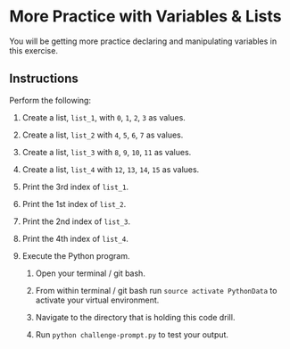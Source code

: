# More Practice with Variables & Lists

You will be getting more practice declaring and manipulating variables in this exercise.

## Instructions

Perform the following:

1. Create a list, `list_1`,  with `0`, `1`, `2`, `3` as values.

2. Create a list, `list_2` with `4`, `5`, `6`, `7` as values.

3. Create a list, `list_3` with `8`, `9`, `10`, `11` as values.

4. Create a list, `list_4` with `12`, `13`, `14`, `15` as values.

5. Print the 3rd index of `list_1`.

6. Print the 1st index of `list_2`.

7. Print the 2nd index of `list_3`.

8. Print the 4th index of `list_4`.

9. Execute the Python program.

    1. Open your terminal / git bash.

    2. From within terminal / git bash run `source activate PythonData` to activate your virtual environment.

    3. Navigate to the directory that is holding this code drill.

    4. Run `python challenge-prompt.py` to test your output.
